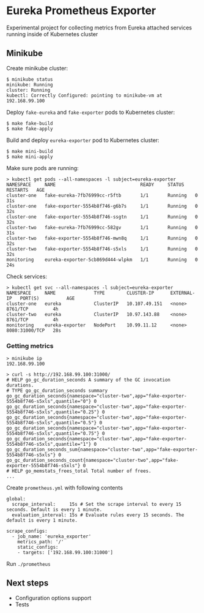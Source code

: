 # Eureka Prometheus Exporter

Experimental project for collecting metrics from 
Eureka attached services running inside of Kubernetes cluster

## Minikube

Create minikube cluster:
```
$ minikube status
minikube: Running
cluster: Running
kubectl: Correctly Configured: pointing to minikube-vm at 192.168.99.100
```

Deploy `fake-eureka` and `fake-exporter` pods to Kubernetes cluster:
```
$ make fake-build
$ make fake-apply
```

Build and deploy `eureka-exporter` pod to Kubernetes cluster:
```
$ make mini-build
$ make mini-apply
```

Make sure pods are running:
```
> kubectl get pods --all-namespaces -l subject=eureka-exporter
NAMESPACE     NAME                               READY     STATUS    RESTARTS   AGE
cluster-one   fake-eureka-7fb76999cc-r5ftb       1/1       Running   0          31s
cluster-one   fake-exporter-5554b8f746-g6b7s     1/1       Running   0          32s
cluster-one   fake-exporter-5554b8f746-ssgtn     1/1       Running   0          32s
cluster-two   fake-eureka-7fb76999cc-582gv       1/1       Running   0          31s
cluster-two   fake-exporter-5554b8f746-mwn8q     1/1       Running   0          32s
cluster-two   fake-exporter-5554b8f746-s5xls     1/1       Running   0          32s
monitoring    eureka-exporter-5cb869d444-wlpkm   1/1       Running   0          24s
```

Check services:
```
> kubectl get svc --all-namespaces -l subject=eureka-exporter
NAMESPACE     NAME              TYPE        CLUSTER-IP      EXTERNAL-IP   PORT(S)          AGE
cluster-one   eureka            ClusterIP   10.107.49.151   <none>        8761/TCP         4h
cluster-two   eureka            ClusterIP   10.97.143.88    <none>        8761/TCP         4h
monitoring    eureka-exporter   NodePort    10.99.11.12     <none>        8080:31000/TCP   28s
```

### Getting metrics

```
> minikube ip
192.168.99.100

> curl -s http://192.168.99.100:31000/
# HELP go_gc_duration_seconds A summary of the GC invocation durations.
# TYPE go_gc_duration_seconds summary
go_gc_duration_seconds{namespace="cluster-two",app="fake-exporter-5554b8f746-s5xls",quantile="0"} 0
go_gc_duration_seconds{namespace="cluster-two",app="fake-exporter-5554b8f746-s5xls",quantile="0.25"} 0
go_gc_duration_seconds{namespace="cluster-two",app="fake-exporter-5554b8f746-s5xls",quantile="0.5"} 0
go_gc_duration_seconds{namespace="cluster-two",app="fake-exporter-5554b8f746-s5xls",quantile="0.75"} 0
go_gc_duration_seconds{namespace="cluster-two",app="fake-exporter-5554b8f746-s5xls",quantile="1"} 0
go_gc_duration_seconds_sum{namespace="cluster-two",app="fake-exporter-5554b8f746-s5xls"} 0
go_gc_duration_seconds_count{namespace="cluster-two",app="fake-exporter-5554b8f746-s5xls"} 0
# HELP go_memstats_frees_total Total number of frees.
...
```

Create `prometheus.yml` with following contents
```
global:
  scrape_interval:     15s # Set the scrape interval to every 15 seconds. Default is every 1 minute.
  evaluation_interval: 15s # Evaluate rules every 15 seconds. The default is every 1 minute.

scrape_configs:
  - job_name: 'eureka_exporter'
    metrics_path: '/'
    static_configs:
    - targets: ['192.168.99.100:31000']
```

Run `./prometheus`


## Next steps

* Configuration options support
* Tests
